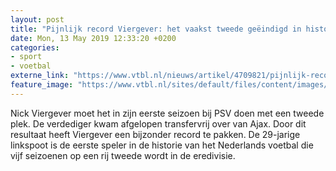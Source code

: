 ```yaml
---
layout: post
title: "Pijnlijk record Viergever: het vaakst tweede geëindigd in historie eredivisie"
date: Mon, 13 May 2019 12:33:20 +0200
categories: 
- sport 
- voetbal 
externe_link: "https://www.vtbl.nl/nieuws/artikel/4709821/pijnlijk-record-viergever-het-vaakst-tweede-geeindigd-historie-eredivisie"
feature_image: "https://www.vtbl.nl/sites/default/files/content/images/2019/05/13/Copyright-ProShots-2989296.jpg"
---
```


Nick Viergever moet het in zijn eerste seizoen bij PSV doen met een tweede plek. De verdediger kwam afgelopen transfervrij over van Ajax. Door dit resultaat heeft Viergever een bijzonder record te pakken. De 29-jarige linkspoot is de eerste speler in de historie van het Nederlands voetbal die vijf seizoenen op een rij tweede wordt in de eredivisie.
